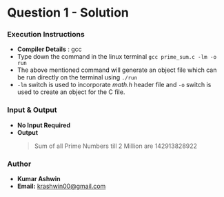 # Question 1 - Solution

### Execution Instructions
* **Compiler Details** : gcc
* Type down the command in the linux terminal ` gcc prime_sum.c -lm -o run `
* The above mentioned command will generate an object file which can be run directly on the terminal using ` ./run `
* `-lm` switch is used to incorporate _math.h_ header file and `-o` switch is used to create an object for the C file.


### Input & Output

* **No Input Required**
* **Output**
    > Sum of all Prime Numbers till 2 Million are 142913828922
    
### Author
* **Kumar Ashwin**
* **Email:** krashwin00@gmail.com
